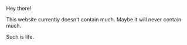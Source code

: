 Hey there!

This website currently doesn't contain much.
Maybe it will never contain much.

Such is life.

